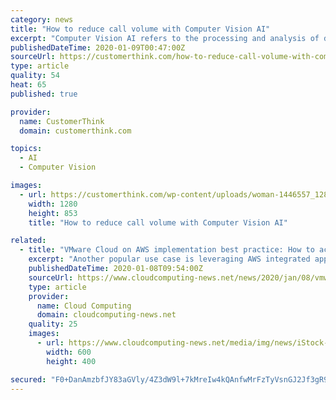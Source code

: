 ```yaml
---
category: news
title: "How to reduce call volume with Computer Vision AI"
excerpt: "Computer Vision AI refers to the processing and analysis of digital images and videos to automatically understand their meaning and context. It recognizes faces and expressions, helps self-driving cars read traffic signs and avoid pedestrians, and allows factory robots to monitor problems on production lines. It’s important to note that there ..."
publishedDateTime: 2020-01-09T00:47:00Z
sourceUrl: https://customerthink.com/how-to-reduce-call-volume-with-computer-vision-ai/
type: article
quality: 54
heat: 65
published: true

provider:
  name: CustomerThink
  domain: customerthink.com

topics:
  - AI
  - Computer Vision

images:
  - url: https://customerthink.com/wp-content/uploads/woman-1446557_1280-pixabay-social-technology-1.jpg
    width: 1280
    height: 853
    title: "How to reduce call volume with Computer Vision AI"

related:
  - title: "VMware Cloud on AWS implementation best practice: How to accelerate benefits with upfront planning"
    excerpt: "Another popular use case is leveraging AWS integrated apps to perform early predictive analytics, access artificial intelligence (AI), and utilise machine learning capabilities to develop unstructured and semi-structured data to yield actionable market and ..."
    publishedDateTime: 2020-01-08T09:54:00Z
    sourceUrl: https://www.cloudcomputing-news.net/news/2020/jan/08/vmware-cloud-aws-implementation-best-practice-how-accelerate-benefits-upfront-planning/
    type: article
    provider:
      name: Cloud Computing
      domain: cloudcomputing-news.net
    quality: 25
    images:
      - url: https://www.cloudcomputing-news.net/media/img/news/iStock-474325206_wnubeKu.jpg.600x600_q96.png
        width: 600
        height: 400

secured: "F0+DanAmzbfJY83aGVly/4Z3dW9l+7kMreIw4kQAnfwMrFzTyVsnGJ2Jf3gR9J7U4FJ0elHeGhanGg4cA25uCFtrGv/dCySNunRPPGDGtqxrtm0x87JJv3Z+Hi9pqwhSZ9AkVUEkPlhP0Rq9juOgOxLDiZEgpEPXV+tu7tPBD3ZEWEcHMO9dtoESwFzR1YcuZKTCIlPqrqT7ZEiBkvjcTVpoojTD63exmyzIAsynm99A+GWSLO3yxaLcgoseiWukWCeoCJ1uBcaecy//7Sg6vg==;yQRTbdKnw1/DTY9b7hzD8w=="
---
```


